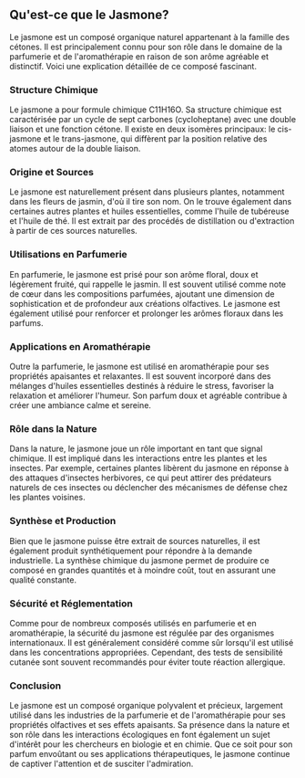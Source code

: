 ## Qu'est-ce que le Jasmone?

Le jasmone est un composé organique naturel appartenant à la famille des cétones. Il est principalement connu pour son rôle dans le domaine de la parfumerie et de l'aromathérapie en raison de son arôme agréable et distinctif. Voici une explication détaillée de ce composé fascinant.

### Structure Chimique

Le jasmone a pour formule chimique C11H16O. Sa structure chimique est caractérisée par un cycle de sept carbones (cycloheptane) avec une double liaison et une fonction cétone. Il existe en deux isomères principaux: le cis-jasmone et le trans-jasmone, qui diffèrent par la position relative des atomes autour de la double liaison.

### Origine et Sources

Le jasmone est naturellement présent dans plusieurs plantes, notamment dans les fleurs de jasmin, d'où il tire son nom. On le trouve également dans certaines autres plantes et huiles essentielles, comme l'huile de tubéreuse et l'huile de thé. Il est extrait par des procédés de distillation ou d'extraction à partir de ces sources naturelles.

### Utilisations en Parfumerie

En parfumerie, le jasmone est prisé pour son arôme floral, doux et légèrement fruité, qui rappelle le jasmin. Il est souvent utilisé comme note de cœur dans les compositions parfumées, ajoutant une dimension de sophistication et de profondeur aux créations olfactives. Le jasmone est également utilisé pour renforcer et prolonger les arômes floraux dans les parfums.

### Applications en Aromathérapie

Outre la parfumerie, le jasmone est utilisé en aromathérapie pour ses propriétés apaisantes et relaxantes. Il est souvent incorporé dans des mélanges d'huiles essentielles destinés à réduire le stress, favoriser la relaxation et améliorer l'humeur. Son parfum doux et agréable contribue à créer une ambiance calme et sereine.

### Rôle dans la Nature

Dans la nature, le jasmone joue un rôle important en tant que signal chimique. Il est impliqué dans les interactions entre les plantes et les insectes. Par exemple, certaines plantes libèrent du jasmone en réponse à des attaques d'insectes herbivores, ce qui peut attirer des prédateurs naturels de ces insectes ou déclencher des mécanismes de défense chez les plantes voisines.

### Synthèse et Production

Bien que le jasmone puisse être extrait de sources naturelles, il est également produit synthétiquement pour répondre à la demande industrielle. La synthèse chimique du jasmone permet de produire ce composé en grandes quantités et à moindre coût, tout en assurant une qualité constante.

### Sécurité et Réglementation

Comme pour de nombreux composés utilisés en parfumerie et en aromathérapie, la sécurité du jasmone est régulée par des organismes internationaux. Il est généralement considéré comme sûr lorsqu'il est utilisé dans les concentrations appropriées. Cependant, des tests de sensibilité cutanée sont souvent recommandés pour éviter toute réaction allergique.

### Conclusion

Le jasmone est un composé organique polyvalent et précieux, largement utilisé dans les industries de la parfumerie et de l'aromathérapie pour ses propriétés olfactives et ses effets apaisants. Sa présence dans la nature et son rôle dans les interactions écologiques en font également un sujet d'intérêt pour les chercheurs en biologie et en chimie. Que ce soit pour son parfum envoûtant ou ses applications thérapeutiques, le jasmone continue de captiver l'attention et de susciter l'admiration.